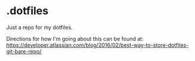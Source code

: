 # .dotfiles

Just a repo for my dotfiles.

Directions for how I'm going about this can be found at:
  https://developer.atlassian.com/blog/2016/02/best-way-to-store-dotfiles-git-bare-repo/
